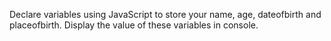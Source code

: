 Declare variables using JavaScript to store your name, age, dateofbirth and placeofbirth. Display the value of these variables in console.
